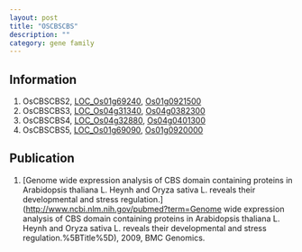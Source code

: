 ```yaml
---
layout: post
title: "OSCBSCBS"
description: ""
category: gene family
---
```


## Information
1. OsCBSCBS2, [LOC_Os01g69240](http://rice.plantbiology.msu.edu/cgi-bin/ORF_infopage.cgi?orf=LOC_Os01g69240), [Os01g0921500](http://rapdb.dna.affrc.go.jp/viewer/gbrowse_details/irgsp1?name=Os01g0921500)
2. OsCBSCBS3, [LOC_Os04g31340](http://rice.plantbiology.msu.edu/cgi-bin/ORF_infopage.cgi?orf=LOC_Os04g31340), [Os04g0382300](http://rapdb.dna.affrc.go.jp/viewer/gbrowse_details/irgsp1?name=Os04g0382300)
3. OsCBSCBS4, [LOC_Os04g32880](http://rice.plantbiology.msu.edu/cgi-bin/ORF_infopage.cgi?orf=LOC_Os04g32880), [Os04g0401300](http://rapdb.dna.affrc.go.jp/viewer/gbrowse_details/irgsp1?name=Os04g0401300)
4. OsCBSCBS5, [LOC_Os01g69090](http://rice.plantbiology.msu.edu/cgi-bin/ORF_infopage.cgi?orf=LOC_Os01g69090), [Os01g0920000](http://rapdb.dna.affrc.go.jp/viewer/gbrowse_details/irgsp1?name=Os01g0920000)

## Publication
1. [Genome wide expression analysis of CBS domain containing proteins in Arabidopsis thaliana L. Heynh and Oryza sativa L. reveals their developmental and stress regulation.](http://www.ncbi.nlm.nih.gov/pubmed?term=Genome wide expression analysis of CBS domain containing proteins in Arabidopsis thaliana L. Heynh and Oryza sativa L. reveals their developmental and stress regulation.%5BTitle%5D), 2009, BMC Genomics.


